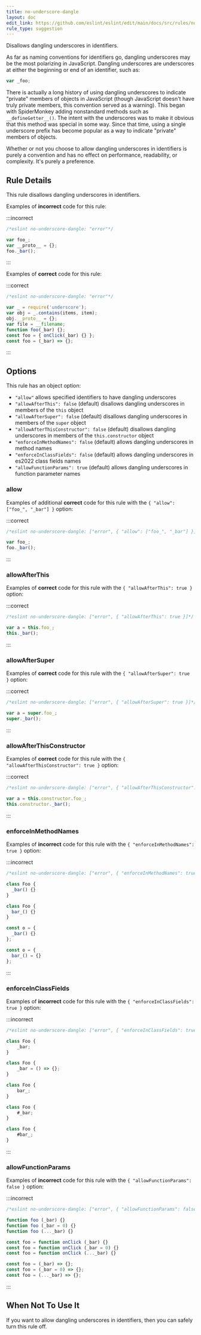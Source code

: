 ```yaml
---
title: no-underscore-dangle
layout: doc
edit_link: https://github.com/eslint/eslint/edit/main/docs/src/rules/no-underscore-dangle.md
rule_type: suggestion
---
```


Disallows dangling underscores in identifiers.

As far as naming conventions for identifiers go, dangling underscores may be the most polarizing in JavaScript. Dangling underscores are underscores at either the beginning or end of an identifier, such as:

```js
var _foo;
```

There is actually a long history of using dangling underscores to indicate "private" members of objects in JavaScript (though JavaScript doesn't have truly private members, this convention served as a warning). This began with SpiderMonkey adding nonstandard methods such as `__defineGetter__()`. The intent with the underscores was to make it obvious that this method was special in some way. Since that time, using a single underscore prefix has become popular as a way to indicate "private" members of objects.

Whether or not you choose to allow dangling underscores in identifiers is purely a convention and has no effect on performance, readability, or complexity. It's purely a preference.

## Rule Details

This rule disallows dangling underscores in identifiers.

Examples of **incorrect** code for this rule:

:::incorrect

```js
/*eslint no-underscore-dangle: "error"*/

var foo_;
var __proto__ = {};
foo._bar();
```

:::

Examples of **correct** code for this rule:

:::correct

```js
/*eslint no-underscore-dangle: "error"*/

var _ = require('underscore');
var obj = _.contains(items, item);
obj.__proto__ = {};
var file = __filename;
function foo(_bar) {};
const foo = { onClick(_bar) {} };
const foo = (_bar) => {};
```

:::

## Options

This rule has an object option:

* `"allow"` allows specified identifiers to have dangling underscores
* `"allowAfterThis": false` (default) disallows dangling underscores in members of the `this` object
* `"allowAfterSuper": false` (default) disallows dangling underscores in members of the `super` object
* `"allowAfterThisConstructor": false` (default) disallows dangling underscores in members of the `this.constructor` object
* `"enforceInMethodNames": false` (default) allows dangling underscores in method names
* `"enforceInClassFields": false` (default) allows dangling underscores in es2022 class fields names
* `"allowFunctionParams": true` (default) allows dangling underscores in function parameter names

### allow

Examples of additional **correct** code for this rule with the `{ "allow": ["foo_", "_bar"] }` option:

:::correct

```js
/*eslint no-underscore-dangle: ["error", { "allow": ["foo_", "_bar"] }]*/

var foo_;
foo._bar();
```

:::

### allowAfterThis

Examples of **correct** code for this rule with the `{ "allowAfterThis": true }` option:

:::correct

```js
/*eslint no-underscore-dangle: ["error", { "allowAfterThis": true }]*/

var a = this.foo_;
this._bar();
```

:::

### allowAfterSuper

Examples of **correct** code for this rule with the `{ "allowAfterSuper": true }` option:

:::correct

```js
/*eslint no-underscore-dangle: ["error", { "allowAfterSuper": true }]*/

var a = super.foo_;
super._bar();
```

:::

### allowAfterThisConstructor

Examples of **correct** code for this rule with the `{ "allowAfterThisConstructor": true }` option:

:::correct

```js
/*eslint no-underscore-dangle: ["error", { "allowAfterThisConstructor": true }]*/

var a = this.constructor.foo_;
this.constructor._bar();
```

:::

### enforceInMethodNames

Examples of **incorrect** code for this rule with the `{ "enforceInMethodNames": true }` option:

:::incorrect

```js
/*eslint no-underscore-dangle: ["error", { "enforceInMethodNames": true }]*/

class Foo {
  _bar() {}
}

class Foo {
  bar_() {}
}

const o = {
  _bar() {}
};

const o = {
  bar_() = {}
};
```

:::

### enforceInClassFields

Examples of **incorrect** code for this rule with the `{ "enforceInClassFields": true }` option:

:::incorrect

```js
/*eslint no-underscore-dangle: ["error", { "enforceInClassFields": true }]*/

class Foo {
    _bar;
}

class Foo {
    _bar = () => {};
}

class Foo {
    bar_;
}

class Foo {
    #_bar;
}

class Foo {
    #bar_;
}
```

:::

### allowFunctionParams

Examples of **incorrect** code for this rule with the `{ "allowFunctionParams": false }` option:

:::incorrect

```js
/*eslint no-underscore-dangle: ["error", { "allowFunctionParams": false }]*/

function foo (_bar) {}
function foo (_bar = 0) {}
function foo (..._bar) {}

const foo = function onClick (_bar) {}
const foo = function onClick (_bar = 0) {}
const foo = function onClick (..._bar) {}

const foo = (_bar) => {};
const foo = (_bar = 0) => {};
const foo = (..._bar) => {};
```

:::

## When Not To Use It

If you want to allow dangling underscores in identifiers, then you can safely turn this rule off.
